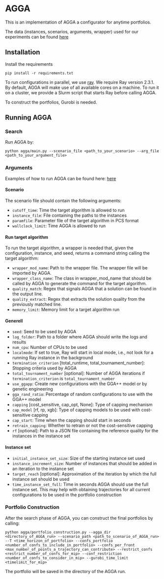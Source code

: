 # AGGA
This is an implementation of AGGA a configurator for anytime portfolios.

The data (instances, scenarios, arguments, wrapper) used for our experiments can be found [here](https://github.com/DOTBielefeld/agga_supplement)


## Installation
Install the requirements
```
pip install -r requirements.txt
```

To run configurations in parallel, we use [ray](https://www.ray.io). We require Ray version 2.3.1. By default, AGGA will make use of all available cores on a machine. To run it on a cluster, we provide a Slurm script that starts Ray before calling AGGA.

To construct the portfolios, Gurobi is needed.




## Running AGGA
### Search
Run AGGA by: 
```
python agga/main.py --scenario_file <path_to_your_scenario> --arg_file <path_to_your_argument_file>
``` 

### Arguments
Examples of how to run AGGA can be found here: [here](https://github.com/DOTBielefeld/agga_supplement)

#### Scenario
The scenario file should contain the following arguments:
+ `cutoff_time`: Time the target algorithm is allowed to run
+ `instance_file`: File containing the paths to the instances
+ `paramfile`: Parameter file of the target algorithm in PCS format
+ `wallclock_limit`: Time AGGA is allowed to run


#### Run target algorithm
To run the target algorithm, a wrapper is needed that, given the configuration, instance, and seed, returns a command string calling the target algorithm:
+ `wrapper_mod_name`: Path to the wrapper file. The wrapper file will be imported by AGGA.
+ `wrapper_class_name`: The class in wrapper_mod_name that should be called by AGGA to generate the command for the target algorithm.
+ `quality_match`: Regex that signals AGGA that a solution can be found in the output line.
+ `quality_extract`: Regex that extracts the solution quality from the previously matched line.
+ `memory_limit`: Memory limit for a target algorithm run



#### Generell
+ `seed`: Seed to be used by AGGA
+ `log_folder`: Path to a folder where AGGA should write the logs and results
+ `num_cpu`: Number of CPUs to be used
+ `localmode`: If set to true, Ray will start in local mode, i.e., not look for a running Ray instance in the background
+ `termination_criterion` [total_runtime, total_tournament_number]: Stopping criteria used by AGGA
+ `total_tournament_number` [optional]: Number of AGGA iterations if `termination_criterion` is `total_tournament_number`
+ `use_ggapp`: Create new configurations with the GGA++ model or by genetic engineering
+ `gga_rand_ratio`: Percentage of random configurations to use with the GGA++ model
+ `capping` [cost_sensitive, cap_opt, None]: Type of capping mechanism
+ `cap_model` [rf, rp, xgb]: Type of capping models to be used with cost-sensitive capping
+ `cap_start`: Time when the capping should start in seconds
+ `retrain_capping`: Whether to retrain or not the cost-sensitive capping
+ `rf` [optional]: Path to a JSON file containing the reference quality for the instances in the instance set

#### Instance set
+ `initial_instance_set_size`: Size of the starting instance set used
+ `instance_increment_size`: Number of instances that should be added in an iteration to the instance set
+ `target_reach` [optional]: Approximation of the iteration by which the full instance set should be used
+ `time_instance_set_full`: Time in seconds AGGA should use the full instance set. This may help with obtaining trajectories for all current configurations to be used in the portfolio construction

### Portfolio Construction
After the search phase of AGGA, you can construct the final portfolios by calling:

```
python agga/portfolio_construction.py --agga_dir <directory_of_AGGA_run> --scenario_path <path_to_scenario_of_AGGA_run> --T <time_horizon_of_portfolio> --confs_portfolio <number_of_confs_to_include_in_portfolio> --confs_per_front <max_number_of_points_a_trajectory_can_contribute> --restrict_confs <restrict_number_of_confs_for_mip> --conf_restriction <number_of_confs_to_consider_in_mip> --gurobi_time_limit <timelimit_for_mip>
``` 

The portfolio will be saved in the directory of the AGGA run.











